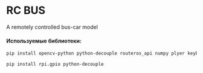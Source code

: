 # RC BUS

A remotely controlled bus-car model

#### Используемые библиотеки:
```bash
pip install opencv-python python-decouple routeros_api numpy plyer keyboard
```
```bash
pip install rpi.gpio python-decouple
```
